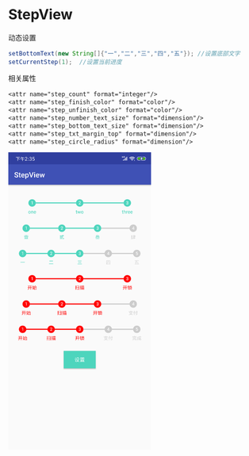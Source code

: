 # StepView
动态设置
```java
setBottomText(new String[]{"一","二","三","四","五"}); //设置底部文字
setCurrentStep(1);  //设置当前进度
```
相关属性
```
<attr name="step_count" format="integer"/>  
<attr name="step_finish_color" format="color"/>
<attr name="step_unfinish_color" format="color"/>
<attr name="step_number_text_size" format="dimension"/>
<attr name="step_bottom_text_size" format="dimension"/>
<attr name="step_txt_margin_top" format="dimension"/>
<attr name="step_circle_radius" format="dimension"/>
```
<img src="https://github.com/juwulu/StepView/blob/master/art/Screenshot_2018-10-09-14-35-23-696_com.jwl.stepvi.png" height="600" alt="图片展示"/>

